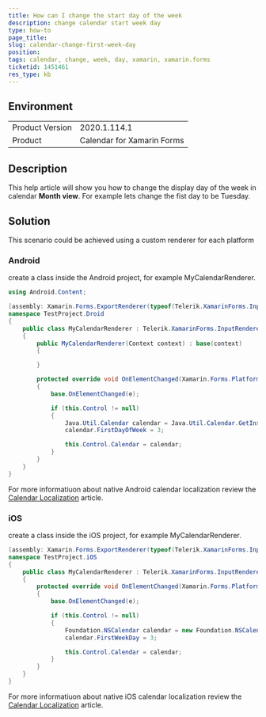 ```yaml
---
title: How can I change the start day of the week
description: change calendar start week day
type: how-to
page_title: 
slug: calendar-change-first-week-day
position: 
tags: calendar, change, week, day, xamarin, xamarin.forms
ticketid: 1451461
res_type: kb
---
```


## Environment
<table>
	<tbody>
		<tr>
			<td>Product Version</td>
			<td>2020.1.114.1</td>
		</tr>
		<tr>
			<td>Product</td>
			<td>Calendar for Xamarin Forms</td>
		</tr>
	</tbody>
</table>


## Description

This help article will show you how to change the display day of the week in calendar **Month view**. For example lets change the fist day to be Tuesday.

## Solution

This scenario could be achieved using a custom renderer for each platform

### Android

create a class inside the Android project, for example MyCalendarRenderer. 

```C#
using Android.Content;

[assembly: Xamarin.Forms.ExportRenderer(typeof(Telerik.XamarinForms.Input.RadCalendar), typeof(TestProject.Droid.MyCalendarRenderer))]
namespace TestProject.Droid
{
    public class MyCalendarRenderer : Telerik.XamarinForms.InputRenderer.Android.CalendarRenderer
    {
        public MyCalendarRenderer(Context context) : base(context)
        {

        }

        protected override void OnElementChanged(Xamarin.Forms.Platform.Android.ElementChangedEventArgs<Telerik.XamarinForms.Input.RadCalendar> e)
        {
            base.OnElementChanged(e);

            if (this.Control != null)
            {
                Java.Util.Calendar calendar = Java.Util.Calendar.GetInstance(Java.Util.Locale.Uk);
                calendar.FirstDayOfWeek = 3;

                this.Control.Calendar = calendar;
            }
        }
    }
}
```

For more informatiuon about native Android calendar localization review the [Calendar Localization](https://docs.telerik.com/devtools/xamarin/nativecontrols/android/calendar/calendar-localization) article.

### iOS 

create a class inside the iOS project, for example MyCalendarRenderer.

```C#
[assembly: Xamarin.Forms.ExportRenderer(typeof(Telerik.XamarinForms.Input.RadCalendar), typeof(TestProject.iOS.MyCalendarRenderer))]
namespace TestProject.iOS
{
    public class MyCalendarRenderer : Telerik.XamarinForms.InputRenderer.iOS.CalendarRenderer
    {
        protected override void OnElementChanged(Xamarin.Forms.Platform.iOS.ElementChangedEventArgs<Telerik.XamarinForms.Input.RadCalendar> e)
        {
            base.OnElementChanged(e);

            if (this.Control != null)
            {
                Foundation.NSCalendar calendar = new Foundation.NSCalendar(Foundation.NSCalendarType.Gregorian);
                calendar.FirstWeekDay = 3;

                this.Control.Calendar = calendar;
            }
        }
    }
}
```

For more informatiuon about native iOS calendar localization review the [Calendar Localization](https://docs.telerik.com/devtools/xamarin/nativecontrols/ios/calendar/localization) article.
